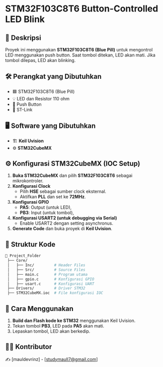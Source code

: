 # STM32F103C8T6 Button-Controlled LED Blink

## 📌 Deskripsi
Proyek ini menggunakan **STM32F103C8T6 (Blue Pill)** untuk mengontrol LED menggunakan push button. Saat tombol ditekan, LED akan mati. Jika tombol dilepas, LED akan blinking.

## 🛠 Perangkat yang Dibutuhkan
- 🟦 STM32F103C8T6 (Blue Pill)
- 💡 LED dan Resistor 110 ohm
- 🔘 Push Button
- 🔌 ST-Link

## 🖥 Software yang Dibutuhkan
- 🏗 **Keil Uvision**
- ⚙ **STM32CubeMX**

## ⚙ Konfigurasi STM32CubeMX (IOC Setup)

1. **Buka STM32CubeMX** dan pilih **STM32F103C8T6** sebagai mikrokontroler.
2. **Konfigurasi Clock**
   - Pilih **HSE** sebagai sumber clock eksternal.
   - Aktifkan **PLL** dan set ke **72MHz**.
3. **Konfigurasi GPIO**
   - **PA5**: Output (untuk LED),
   - **PB3**: Input (untuk tombol),
4. **Konfigurasi USART2 (untuk debugging via Serial)**
   - Enable USART2 dengan setting asynchronus.
5. **Generate Code** dan buka proyek di **Keil Uvision**.

## 📂 Struktur Kode
```bash
📁 Project_Folder
 ├── Core/
 │   ├── Inc/         # Header Files
 │   ├── Src/         # Source Files
 │   ├── main.c       # Program utama
 │   ├── gpio.c       # Konfigurasi GPIO
 │   ├── usart.c      # Konfigurasi UART
 ├── Drivers/         # Driver STM32
 ├── STM32CubeMX.ioc  # File konfigurasi IOC
```

## 🚀 Cara Menggunakan
1. **Build dan Flash kode ke STM32** menggunakan Keil Uvision.
2. Tekan tombol **PB3**, LED pada **PA5** akan mati.
3. Lepaskan tombol, LED akan berkedip.

## 👨‍💻 Kontributor
✍ [mauldevrinz] - [studymaull7@gmail.com]

